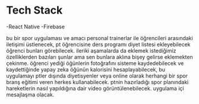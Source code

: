 # Tech Stack
-React Native -Firebase

bu bir spor uygulaması ve amacı personal trainerlar ile öğrencileri arasındaki iletişimi üstlenecek, pt öğrencisine ders programı diyet listesi ekleyebilecek öğrenci bunları görebilecek. ileriki aşamalarda da eklemek istediğimiz özelliklerden bazıları şunlar ama sen bunlara aklına bişey gelirse eklemekten çekinme. öğrenci yediği öğünlerin fotoğrafını sisteme kaydedebilecek ve kaydettiğinde yapay zeka öğünün kalorisini hesaplayabilecek, bu uygulamayı ptler dışında diyetisyenler veya online olarak herhangi bir spor branş eğitimi veren herkes kullanabilecek. ptnin hazırladığı spor planındaki hareketlerin nasıl yapıldığına dair video görüntülenebilecek. uygulama içi mesajlaşma olacak.
